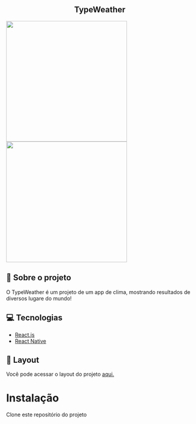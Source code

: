 <h2 align='center'>TypeWeather</h2>

<img src='https://github.com/vanessadasilvasantos/weather/assets/119809963/208c3c87-9220-4fa2-a5fc-3bff5127e619' width='325px'/>
<img src='https://github.com/vanessadasilvasantos/weather/assets/119809963/2add0e27-8165-40bc-b5ef-a1ac353f72d0' width='325px'/>


## 🎯 Sobre o projeto

O TypeWeather é um projeto de um app de clima, mostrando resultados de diversos lugare do mundo!

## 💻 Tecnologias

* [React.js](https://react.dev/)
*  [React Native](https://reactnative.dev/)

## 🎨 Layout

Você pode acessar o layout do projeto [aqui.](https://www.figma.com/file/KDuzfRKllgefxzZ5DweOvL/iWeather-%E2%80%A2-Projeto-React-Native-(Community)?type=design&node-id=3-809&mode=design&t=19rXLl2LsxLfHCXF-0)

# Instalação

Clone este repositório do projeto
